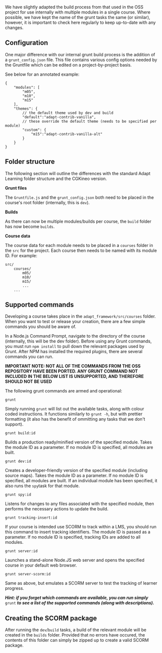 We have slightly adapted the build process from that used in the OSS project for use internally with multiple modules in a single course. Where possible, we have kept the name of the grunt tasks the same (or similar), however, it is important to check here regularly to keep up-to-date with any changes.

## Configuration

One major difference with our internal grunt build process is the addition of a `grunt_config.json` file. This file contains various config options needed by the Gruntfile which can be edited on a project-by-project basis.

See below for an annotated example:

    {
        "modules": [
      	    "m05",
      	    "m10",
      	    "m15"
        ],
        "themes": {
            // the default theme used by dev and build
      	    "default":"adapt-contrib-vanilla",
      	    // these override the default theme (needs to be specified per module)
      	    "custom": {
      		    "m15":"adapt-contrib-vanilla-alt"
      	    }
        }
    }


## Folder structure

The following section will outline the differences with the standard Adapt Learning folder structure and the CGKineo version.

**Grunt files**

The `Gruntfile.js` and the `grunt_config.json` both need to be placed in the course's root folder (internally, this is `dev`).

**Builds**

As there can now be multiple modules/builds per course, the `build` folder has now become `builds`.

**Course data**

The course data for each module needs to be placed in a `courses` folder in the `src` for the project. Each course then needs to be named with its module ID. For example:

    src/
        courses/
            m05/
            m10/
            m15/
            ...
        ...

## Supported commands

Developing a course takes place in the `adapt_framework/src/courses` folder. When you want to test or release your creation, there are a few simple commands you should be aware of.

In a Node.js Command Prompt, navigate to the directory of the course (internally, this will be the dev folder). Before using any Grunt commands, you must run `npm install` to pull down the relevant packages used by Grunt. After NPM has installed the required plugins, there are several commands you can run.

**IMPORTANT NOTE: NOT ALL OF THE COMMANDS FROM THE OSS REPOSITORY HAVE BEEN PORTED. ANY GRUNT COMMAND NOT INCLUDED IN THE BELOW LIST IS UNSUPPORTED, AND THEREFORE SHOULD NOT BE USED**

The following grunt commands are armed and operational:

    grunt
Simply running `grunt` will list out the available tasks, along with colour coded instructions. It functions similarly to `grunt -h`, but with prettier formatting (it also has the benefit of ommitting any tasks that we don't support).

    grunt build:id
Builds a production ready/minified version of the specified module. Takes the module ID as a parameter. If no module
ID is specified, all modules are built.

    grunt dev:id
Creates a developer-friendly version of the specified module (including source maps). Takes the module ID as a parameter. If no module ID is specified, all modules are built. If an individual module has been specified, it also runs the `spy`task for that module.

    grunt spy:id
Listens for changes to any files associated with the specified module, then performs the necessary actions to update the build.

    grunt tracking-insert:id
If your course is intended use SCORM to track within a LMS, you should run this command to insert tracking identifiers. The module ID is passed as a parameter. If no module ID is specified, tracking IDs are added to all modules.

    grunt server:id
Launches a stand-alone Node.JS web server and opens the specified course in your default web browser.

    grunt server-scorm:id
Same as above, but emulates a SCORM server to test the tracking of learner progress.


***Hint: if you forget which commands are available, you can run simply*** `grunt` ***to see a list of the supported commands (along with descriptions).***

## Creating the SCORM package

After running the `dev`/`build` tasks, a build of the relevant module will be created in the `builds` folder. Provided that no errors have occured, the contents of this folder can simply be zipped up to create a valid SCORM package.
